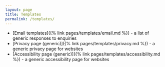 ```yaml
---
layout: page
title: Templates
permalink: /templates/
---
```


* [Email templates]({% link pages/templates/email.md %}) - a list of generic responses to enquiries
* [Privacy page (generic)]({% link pages/templates/privacy.md %}) - a generic privacy page for websites
* [Accessibility page (generic)]({% link pages/templates/accessibility.md %}) - a generic accessibility page for websites
